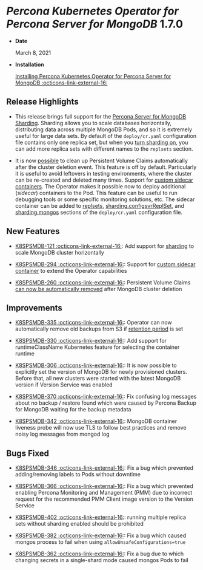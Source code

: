 # *Percona Kubernetes Operator for Percona Server for MongoDB* 1.7.0


* **Date**

    March 8, 2021



* **Installation**

    [Installing Percona Kubernetes Operator for Percona Server for MongoDB  :octicons-link-external-16:](https://www.percona.com/doc/kubernetes-operator-for-psmongodb/index.html#installation)


## Release Highlights


* This release brings full support for the [Percona Server for MongoDB Sharding](../sharding.md#operator-sharding). Sharding
allows you to scale databases horizontally, distributing data across multiple
MongoDB Pods, and so it is extremely useful for large data sets. By
default of the `deploy/cr.yaml` configuration file contains only one replica
set, but when you [turn sharding on](../operator.md#sharding-enabled), you can add more
replica sets with different names to the `replsets` section.


* It is now [possible](../operator.md#finalizers) to clean up Persistent Volume Claims
automatically after the cluster deletion event. This feature is off by
default. Particularly it is useful to avoid leftovers in testing environments,
where the cluster can be re-created and deleted many times.
Support for [custom sidecar containers](../faq.md#faq-sidecar). The Operator makes
it possible now to deploy additional (*sidecar*) containers to the Pod. This
feature can be useful to run debugging tools or some specific monitoring
solutions, etc. The sidecar container can be added to
[replsets](../operator.md#replsets-sidecars-image),
[sharding.configsvrReplSet](../operator.md#sharding-configsvrreplset-sidecars-image), and
[sharding.mongos](../operator.md#sharding-mongos-sidecars-image) sections of the
`deploy/cr.yaml` configuration file.

## New Features


* [K8SPSMDB-121  :octicons-link-external-16:](https://jira.percona.com/browse/K8SPSMDB-121): Add support for [sharding](../sharding.md#operator-sharding) to scale MongoDB cluster horizontally


* [K8SPSMDB-294  :octicons-link-external-16:](https://jira.percona.com/browse/K8SPSMDB-294): Support for [custom sidecar container](../faq.md#faq-sidecar) to extend the Operator capabilities


* [K8SPSMDB-260  :octicons-link-external-16:](https://jira.percona.com/browse/K8SPSMDB-260): Persistent Volume Claims [can now be automatically removed](../operator.md#finalizers) after MongoDB cluster deletion

## Improvements


* [K8SPSMDB-335  :octicons-link-external-16:](https://jira.percona.com/browse/K8SPSMDB-335): Operator can now automatically remove old backups from S3 if [retention period](../operator.md#backup-tasks-keep) is set


* [K8SPSMDB-330  :octicons-link-external-16:](https://jira.percona.com/browse/K8SPSMDB-330): Add support for runtimeClassName Kubernetes feature for selecting the container runtime


* [K8SPSMDB-306  :octicons-link-external-16:](https://jira.percona.com/browse/K8SPSMDB-306): It is now possible to explicitly set the version of MongoDB for newly provisioned clusters. Before that, all new clusters were started with the latest MongoDB version if Version Service was enabled


* [K8SPSMDB-370  :octicons-link-external-16:](https://jira.percona.com/browse/K8SPSMDB-370): Fix confusing log messages about no backup / restore found which were caused by Percona Backup for MongoDB waiting for the backup metadata


* [K8SPSMDB-342  :octicons-link-external-16:](https://jira.percona.com/browse/K8SPSMDB-342): MongoDB container liveness probe will now use TLS to follow best practices and remove noisy log messages from mongod log

## Bugs Fixed


* [K8SPSMDB-346  :octicons-link-external-16:](https://jira.percona.com/browse/K8SPSMDB-346): Fix a bug which prevented adding/removing labels to Pods without downtime


* [K8SPSMDB-366  :octicons-link-external-16:](https://jira.percona.com/browse/K8SPSMDB-366): Fix a bug which prevented enabling Percona Monitoring and Management (PMM) due to incorrect request for the recommended PMM Client image version to the Version Service


* [K8SPSMDB-402  :octicons-link-external-16:](https://jira.percona.com/browse/K8SPSMDB-402): running multiple replica sets without sharding enabled should be prohibited


* [K8SPSMDB-382  :octicons-link-external-16:](https://jira.percona.com/browse/K8SPSMDB-382): Fix a bug which caused mongos process to fail when using `allowUnsafeConfigurations=true`


* [K8SPSMDB-362  :octicons-link-external-16:](https://jira.percona.com/browse/K8SPSMDB-362): Fix a bug due to which changing secrets in a single-shard mode caused mongos Pods to fail
